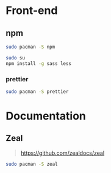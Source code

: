 # Front-end

## npm

```bash
sudo pacman -S npm

sudo su
npm install -g sass less
```



### prettier

```bash
sudo pacman -S prettier
```









# Documentation

## Zeal

> https://github.com/zealdocs/zeal

```bash
sudo pacman -S zeal
```

